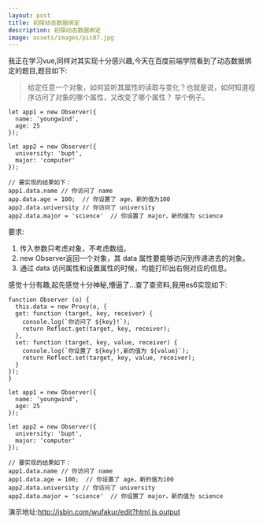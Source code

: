 ```yaml
---
layout: post
title: 初探动态数据绑定
description: 初探动态数据绑定
image: assets/images/pic07.jpg
---
```

我正在学习vue,同样对其实现十分感兴趣,今天在百度前端学院看到了动态数据绑定的题目,题目如下:

>给定任意一个对象，如何监听其属性的读取与变化？也就是说，如何知道程序访问了对象的哪个属性，又改变了哪个属性？ 举个例子。

```
let app1 = new Observer({
  name: 'youngwind',
  age: 25
});

let app2 = new Observer({
  university: 'bupt',
  major: 'computer'
});

// 要实现的结果如下：
app1.data.name // 你访问了 name
app.data.age = 100;  // 你设置了 age，新的值为100
app2.data.university // 你访问了 university
app2.data.major = 'science'  // 你设置了 major，新的值为 science
```
要求:
1. 传入参数只考虑对象，不考虑数组。
2. new Observer返回一个对象，其 data 属性要能够访问到传递进去的对象。
3. 通过 data 访问属性和设置属性的时候，均能打印出右侧对应的信息。

感觉十分有趣,起先感觉十分神秘,懵逼了...查了查资料,我用es6实现如下:
```
function Observer (o) {
  this.data = new Proxy(o, {
  get: function (target, key, receiver) {
    console.log(`你访问了 ${key}!`);
    return Reflect.get(target, key, receiver);
  },
  set: function (target, key, value, receiver) {
    console.log(`你设置了 ${key}!,新的值为 ${value}`);
    return Reflect.set(target, key, value, receiver);
  }
});
}

let app1 = new Observer({
  name: 'youngwind',
  age: 25
});

let app2 = new Observer({
  university: 'bupt',
  major: 'computer'
});

// 要实现的结果如下：
app1.data.name // 你访问了 name
app1.data.age = 100;  // 你设置了 age，新的值为100
app2.data.university // 你访问了 university
app2.data.major = 'science'  // 你设置了 major，新的值为 science
```
演示地址:http://jsbin.com/wufakur/edit?html,js,output
